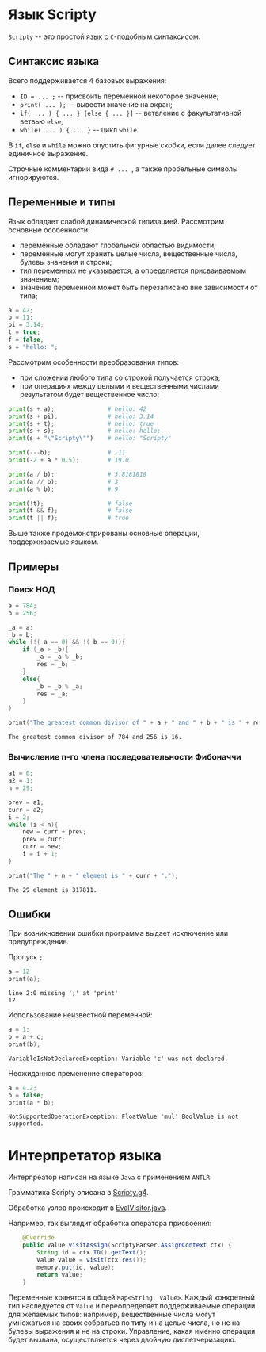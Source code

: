 # Язык Scripty

`Scripty` -- это простой язык с `C`-подобным синтаксисом.

## Синтаксис языка

Всего поддерживается 4 базовых выражения:
- `ID = ... ;` -- присвоить переменной некоторое значение;
- `print( ... );` -- вывести значение на экран;
- `if( ... ) { ... } [else { ... }]` -- ветвление с факультативной ветвью `else`;
- `while( ... ) { ... }` -- цикл `while`.

В `if`, `else` и `while` можно опустить фигурные скобки, если далее следует единичное выражение.

Строчные комментарии вида `# ... `, а также пробельные символы игнорируются.

## Переменные и типы



Язык обладает слабой динамической типизацией. Рассмотрим основные особенности:

- переменные обладают глобальной областью видимости; 
- переменные могут хранить целые числа, вещественные числа, булевы значения и строки;
- тип переменных не указывается, а определяется присваиваемым значением;
- значение переменной может быть перезаписано вне зависимости от типа;

``` c
a = 42;
b = 11;
pi = 3.14;
t = true;
f = false;
s = "hello: ";
```

Рассмотрим особенности преобразования типов:
- при сложении любого типа со строкой получается строка;
- при операциях между целыми и вещественными числами результатом будет вещественное число;

```python
print(s + a);               # hello: 42
print(s + pi);              # hello: 3.14
print(s + t);               # hello: true
print(s + s);               # hello: hello:
print(s + "\"Scripty\"")    # hello: "Scripty"

print(---b);                # -11
print(-2 + a * 0.5);        # 19.0

print(a / b);               # 3.8181818
print(a // b);              # 3
print(a % b);               # 9

print(!t);                  # false
print(t && f);              # false
print(t || f);              # true
```

Выше также продемонстрированы основные операции, поддерживаемые языком.

## Примеры

### Поиск НОД

```c
a = 784;
b = 256;

_a = a;
_b = b;
while (!(_a == 0) && !(_b == 0)){
    if (_a > _b){
        _a = _a % _b;
        res = _b;
    }
    else{
        _b = _b % _a;
        res = _a;
    }
}

print("The greatest common divisor of " + a + " and " + b + " is " + res + ".");
```

```
The greatest common divisor of 784 and 256 is 16.
```

### Вычисление n-го члена последовательности Фибоначчи

```c
a1 = 0;
a2 = 1;
n = 29;

prev = a1;
curr = a2;
i = 2;
while (i < n){
    new = curr + prev;
    prev = curr;
    curr = new;
    i = i + 1;
}

print("The " + n + " element is " + curr + ".");
```

```
The 29 element is 317811.
```

## Ошибки

При возникновении ошибки программа выдает исключение или предупреждение. 

Пропуск `;`:
```c
a = 12
print(a);
```

```
line 2:0 missing ';' at 'print'
12
```

Использование неизвестной переменной:
```c
a = 1;
b = a + c;
print(b);
```

```
VariableIsNotDeclaredException: Variable 'c' was not declared.
```

Неожиданное пременение операторов:

```c
a = 4.2;
b = false;
print(a * b);
```

```
NotSupportedOperationException: FloatValue 'mul' BoolValue is not supported.
```






# Интерпретатор языка

Интерпреатор написан на языке `Java` с применением `ANTLR`. 

Грамматика Scripty описана в [Scripty.g4](src\main\java\org\s367118\antlr\Scriptyt.g4).

Обработка узлов происходит в [EvalVisitor.java](src\main\java\org\s367118\EvalVisitor.java).

Например, так выглядит обработка оператора присвоения:
```Java
    @Override
    public Value visitAssign(ScriptyParser.AssignContext ctx) {
        String id = ctx.ID().getText();
        Value value = visit(ctx.res());
        memory.put(id, value);
        return value;
    }
```

Переменные хранятся в общей `Map<String, Value>`. Каждый конкретный тип наследуется от `Value` и переопределяет поддерживаемые операции для желаемых типов: например, вещественные числа могут умножаться на своих собратьев по типу и на целые числа, но не на булевы выражения и не на строки. Управление, какая именно операция будет вызвана, осуществляется через двойную диспетчеризацию.